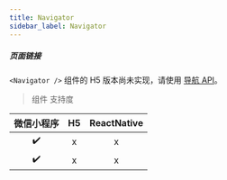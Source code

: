 ```yaml
---
title: Navigator
sidebar_label: Navigator
---
```


##### 页面链接

`<Navigator />` 组件的 H5 版本尚未实现，请使用 [导航 API](https://nervjs.github.io/taro/native-api.html#WXML%E8%8A%82%E7%82%B9%E4%BF%A1%E6%81%AF)。

> 组件 支持度

| 微信小程序 | H5 | ReactNative |
| :-: | :-: | :-: |
| ✔️ | x | x |
| ✔️ | x | x |



